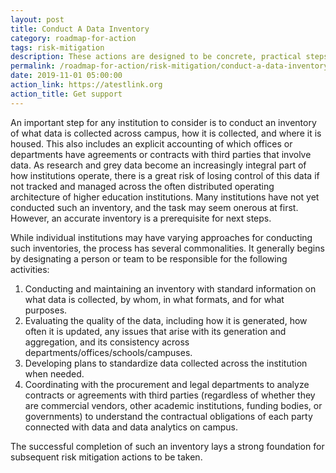 ```yaml
---
layout: post
title: Conduct A Data Inventory
category: roadmap-for-action
tags: risk-mitigation
description: These actions are designed to be concrete, practical steps that any institution can begin taking immediately.
permalink: /roadmap-for-action/risk-mitigation/conduct-a-data-inventory
date: 2019-11-01 05:00:00
action_link: https://atestlink.org
action_title: Get support
---
```


An important step for any institution to consider is to conduct an inventory of what data is collected across campus, how it is collected, and where it is housed. This also includes an explicit accounting of which offices or departments have agreements or contracts with third parties that involve data. As research and grey data become an increasingly integral part of how institutions operate, there is a great risk of losing control of this data if not tracked and managed across the often distributed operating architecture of higher education institutions. Many institutions have not yet conducted such an inventory, and the task may seem onerous at first. However, an accurate inventory is a prerequisite for next steps.

While individual institutions may have varying approaches for conducting such inventories, the process has several commonalities. It generally begins by designating a person or team to be responsible for the following activities:

1. Conducting and maintaining an inventory with standard information on what data is collected, by whom, in what formats, and for what purposes.
2. Evaluating the quality of the data, including how it is generated, how often it is updated, any issues that arise with its generation and aggregation, and its consistency across departments/offices/schools/campuses.
3. Developing plans to standardize data collected across the institution when needed.
4. Coordinating with the procurement and legal departments to analyze contracts or agreements with third parties (regardless of whether they are commercial vendors, other academic institutions, funding bodies, or governments) to understand the contractual obligations of each party connected with data and data analytics on campus.

The successful completion of such an inventory lays a strong foundation for subsequent risk mitigation actions to be taken.
